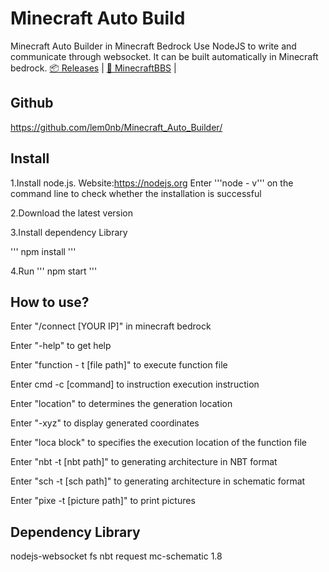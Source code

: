 # Minecraft Auto Build
Minecraft Auto Builder in Minecraft Bedrock
Use NodeJS to write and communicate through websocket. It can be built automatically in Minecraft bedrock.
[📦 Releases](https://github.com/lem0nb/Minecraft_Auto_Build/releases) |
[📔 MinecraftBBS](http://www.mcbbs.net) |

## Github
https://github.com/lem0nb/Minecraft_Auto_Builder/

## Install
1.Install node.js. Website:https://nodejs.org Enter '''node - v''' on the command line to check whether the installation is successful

2.Download the latest version 

3.Install dependency Library

'''
npm install
'''

4.Run
'''
npm start
'''

## How to use?

Enter "/connect [YOUR IP]" in minecraft bedrock

Enter "-help" to get help

Enter "function - t [file path]" to execute function file

Enter cmd -c [command] to instruction execution instruction

Enter "location" to determines the generation location

Enter "-xyz" to display generated coordinates

Enter "loca block" to specifies the execution location of the function file

Enter "nbt -t [nbt path]" to generating architecture in NBT format

Enter "sch -t [sch path]" to generating architecture in schematic format

Enter "pixe -t [picture path]" to print pictures

## Dependency Library
nodejs-websocket
fs
nbt
request
mc-schematic 1.8



